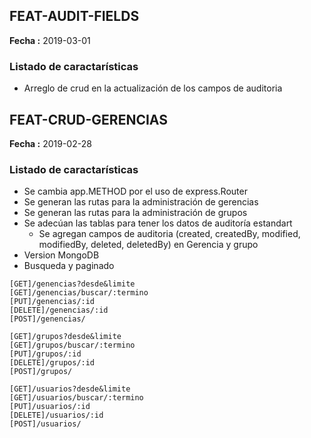 ## FEAT-AUDIT-FIELDS
**Fecha :** 2019-03-01
### Listado de caractarísticas
- Arreglo de crud en la actualización de los campos de auditoria

## FEAT-CRUD-GERENCIAS
**Fecha :** 2019-02-28
### Listado de caractarísticas
- Se cambia app.METHOD por el uso de express.Router
- Se generan las rutas para la administración de gerencias 
- Se generan las rutas para la administración de grupos
- Se adecúan las tablas para tener los datos de auditoría estandart
    - Se agregan campos de auditoria (created, createdBy, modified, modifiedBy, deleted, deletedBy) en Gerencia y grupo
- Version MongoDB
- Busqueda y paginado


```
[GET]/genencias?desde&limite
[GET]/genencias/buscar/:termino
[PUT]/genencias/:id
[DELETE]/genencias/:id
[POST]/genencias/

[GET]/grupos?desde&limite
[GET]/grupos/buscar/:termino
[PUT]/grupos/:id
[DELETE]/grupos/:id
[POST]/grupos/

[GET]/usuarios?desde&limite
[GET]/usuarios/buscar/:termino
[PUT]/usuarios/:id
[DELETE]/usuarios/:id
[POST]/usuarios/

```